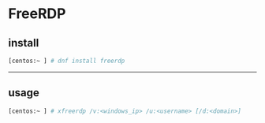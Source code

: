 # FreeRDP

## install

```bash
[centos:~ ] # dnf install freerdp
```

---

## usage

```bash
[centos:~ ] # xfreerdp /v:<windows_ip> /u:<username> [/d:<domain>]
```
